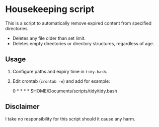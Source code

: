 Housekeeping script
===================

This is a script to automatically remove expired content from specified directories.

- Deletes any file older than set limit.
- Deletes empty directories or directory structures, regardless of age.


Usage
------------------

1. Configure paths and expiry time in `tidy.bash`.

2. Edit crontab (`crontab -e`) and add for example:

	0       *       *       *       *       $HOME/Documents/scripts/tidy/tidy.bash

Disclaimer
------------------

I take no responsibility for this script should it cause any harm.
